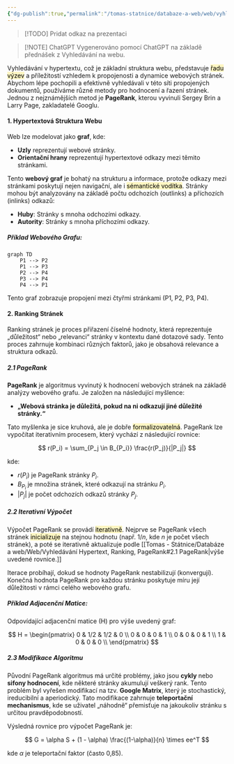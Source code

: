 ```yaml
---
{"dg-publish":true,"permalink":"/tomas-statnice/databaze-a-web/web/vyhledavani-hypertext-ranking-page-rank/","tags":["databaze_a_web","tomas","web"],"noteIcon":""}
---
```


> [!TODO] Pridat odkaz na prezentaci

> [!NOTE] ChatGPT
> Vygenerováno pomocí ChatGPT na základě přednášek z Vyhledávání na webu.

Vyhledávání v hypertextu, což je základní struktura webu, představuje <mark style="background: #FFF3A3A6;">řadu výzev</mark> a příležitostí vzhledem k propojenosti a dynamice webových stránek. Abychom lépe pochopili a efektivně vyhledávali v této síti propojených dokumentů, používáme různé metody pro hodnocení a řazení stránek. Jednou z nejznámějších metod je **PageRank**, kterou vyvinuli Sergey Brin a Larry Page, zakladatelé Googlu.

#### 1. Hypertextová Struktura Webu
Web lze modelovat jako **graf**, kde:
- **Uzly** reprezentují webové stránky.
- **Orientační hrany** reprezentují hypertextové odkazy mezi těmito stránkami.

Tento **webový graf** je bohatý na strukturu a informace, protože odkazy mezi stránkami poskytují nejen navigační, ale i <mark style="background: #FFF3A3A6;">sémantické vodítka</mark>. Stránky mohou být analyzovány na základě počtu odchozích (outlinks) a příchozích (inlinks) odkazů:
- **Huby**: Stránky s mnoha odchozími odkazy.
- **Autority**: Stránky s mnoha příchozími odkazy.

##### Příklad Webového Grafu:

```mermaid
graph TD
    P1 --> P2
    P1 --> P3
    P2 --> P4
    P3 --> P4
    P4 --> P1
```

Tento graf zobrazuje propojení mezi čtyřmi stránkami (P1, P2, P3, P4).

#### 2. Ranking Stránek
Ranking stránek je proces přiřazení číselné hodnoty, která reprezentuje „důležitost“ nebo „relevanci“ stránky v kontextu dané dotazové sady. Tento proces zahrnuje kombinaci různých faktorů, jako je obsahová relevance a struktura odkazů.

##### 2.1 PageRank
**PageRank** je algoritmus vyvinutý k hodnocení webových stránek na základě analýzy webového grafu. Je založen na následující myšlence:
- **„Webová stránka je důležitá, pokud na ni odkazují jiné důležité stránky.“**

Tato myšlenka je sice kruhová, ale je dobře <mark style="background: #FFF3A3A6;">formalizovatelná</mark>. PageRank lze vypočítat iterativním procesem, který vychází z následující rovnice:

$$
r(P_i) = \sum_{P_j \in B_{P_i}} \frac{r(P_j)}{|P_j|}
$$

kde:
- $r(P_i)$ je PageRank stránky $P_i$.
- $B_{P_i}$ je množina stránek, které odkazují na stránku $P_i$.
- $|P_j|$ je počet odchozích odkazů stránky $P_j$.

##### 2.2 Iterativní Výpočet
Výpočet PageRank se provádí <mark style="background: #FFF3A3A6;">iterativně</mark>. Nejprve se PageRank všech stránek <mark style="background: #FFF3A3A6;">inicializuje</mark> na stejnou hodnotu (např. $1/n$, kde $n$ je počet všech stránek), a poté se iterativně aktualizuje podle [[Tomas - Státnice/Databáze a web/Web/Vyhledávání Hypertext, Ranking, PageRank#2.1 PageRank\|výše uvedené rovnice.]]

Iterace probíhají, dokud se hodnoty PageRank nestabilizují (konvergují). Konečná hodnota PageRank pro každou stránku poskytuje míru její důležitosti v rámci celého webového grafu.

##### Příklad Adjacenční Matice:

Odpovídající adjacenční matice (H) pro výše uvedený graf:

$$
H = \begin{pmatrix}
0 & 1/2 & 1/2 & 0 \\
0 & 0 & 0 & 1 \\
0 & 0 & 0 & 1 \\
1 & 0 & 0 & 0 \\
\end{pmatrix}
$$

##### 2.3 Modifikace Algoritmu
Původní PageRank algoritmus má určité problémy, jako jsou **cykly** nebo **sifony hodnocení**, kde některé stránky akumulují veškerý rank. Tento problém byl vyřešen modifikací na tzv. **Google Matrix**, který je stochastický, ireducibilní a aperiodický. Tato modifikace zahrnuje **teleportační mechanismus**, kde se uživatel „náhodně“ přemisťuje na jakoukoliv stránku s určitou pravděpodobností.

Výsledná rovnice pro výpočet PageRank je:

$$
G = \alpha S + (1 - \alpha) \frac{(1-\alpha)}{n} \times ee^T
$$

kde $\alpha$ je teleportační faktor (často 0,85).